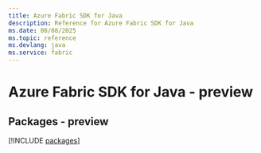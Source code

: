 ```yaml
---
title: Azure Fabric SDK for Java
description: Reference for Azure Fabric SDK for Java
ms.date: 08/08/2025
ms.topic: reference
ms.devlang: java
ms.service: fabric
---
```

# Azure Fabric SDK for Java - preview
## Packages - preview
[!INCLUDE [packages](fabric-index.md)]